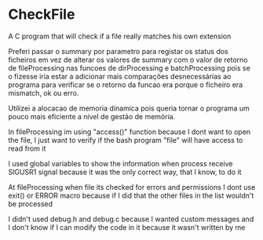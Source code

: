 # CheckFile

A C program that will check if a file really matches his own extension

Preferi passar o summary por parametro para registar os status dos ficheiros em vez de alterar os valores de summary com o valor de retorno de fileProcessing nas funcoes de dirProcessing e batchProcessing pois se o fizesse iria estar a adicionar mais comparações desnecessárias ao programa para verificar se o retorno da funcao era porque o ficheiro era mismatch, ok ou erro.

Utilizei a alocacao de memoria dinamica pois queria tornar o programa um pouco mais eficiente a nível de gestão de memória.

In fileProcessing im using "access()" function because I dont want to open the file, I just want to verify if the bash program "file" will have access to read from it 

I used global variables to show the information when process receive SIGUSR1 signal because it was the only correct way, that I know, to do it

At fileProcessing when file its checked for errors and permissions I dont use exit() or ERROR macro because if I did that the other files in the list wouldn't be processed  

I didn't used debug.h and debug.c because I wanted custom messages and I don't know if I can modify the code in it because it wasn't written by me